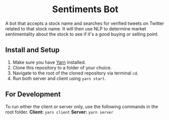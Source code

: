 <h1 align="center">Sentiments Bot</h1>
<p>A bot that accepts a stock name and searches for verified tweets on Twitter related to that stock name. It will then use NLP to determine market sentimentality about the stock to see if it's a good buying or selling point.</p>

## Install and Setup

1. Make sure you have [Yarn](https://classic.yarnpkg.com/en/docs/install/#windows-stable) installed.
2. Clone this repository to a folder of your choice.
3. Navigate to the root of the cloned repository via terminal `cd`.
4. Run both server and client using `yarn start`.

## For Development

To run either the client or server only, use the following commands in the root folder.
**Client:** `yarn client`
**Server:** `yarn server`
